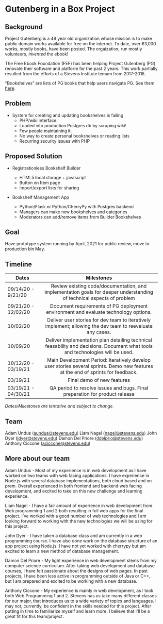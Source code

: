 # Gutenberg in a Box Project

## Background

Project Gutenberg is a 48 year old organization whose mission is to make public domain works available for free on the internet. To date, over 63,000 works, mostly books, have been posted. The orgaization, run mostly volunteers, _invented_ the ebook!

The Free Ebook Foundation (FEF) has been helping Project Gutenberg (PG) renovate their software and platform for the past 2 years. This work partially resulted from the efforts of a Stevens Institute temam from 2017-2018.

“Bookshelves” are lists of PG books that help users navigate PG. See them [here](https://www.gutenberg.org/wiki/Category:Bookshelf).

## Problem

- System for creating and updating bookshelves is failing
  - PHP/wiki interface
  - Loaded into production Postgres db by scraping wiki!
  - Few people maintaining it.
  - No way to create personal bookshelves or reading lists
  - Recurring security issues with PHP

## Proposed Solution

- Registrationless Bookshelf Builder

  - HTML5 local storage + javascript
  - Button on Item page
  - Import/export lists for sharing

- Bookshelf Management App
  - Python/Flask or Python/CherryPy with Postgres backend
  - Managers can make new bookshelves and categories
  - Moderators can add/remove items from Builder Bookshelves

## Goal

Have prototype system running by April, 2021 for public review, move to production bin May.

## Timeline

| Dates               |                                                               Milestones                                                               |
| ------------------- | :------------------------------------------------------------------------------------------------------------------------------------: |
| 09/14/20 - 9/21/20  | Review existing code/documentation, and implementation goals for deeper understanding of technical aspects of problem |
| 09/21/20 - 12/02/20  | Document requirements of PG deployment environment and evaluate technology options. |
| 10/02/20            |   Deliver user stories for dev team to iteratively implement; allowing the dev team to reevaluate any cases.   |
| 10/09/20            |   Deliver implementation plan detailing technical feasability and decisions. Document what tools and technologies will be used.   |
| 10/12/20 - 03/19/21 |    Main Development Period: Iteratively develop user stories several sprints. Demo new features at the end of sprints for feedback.    |
| 03/19/21            |                                                       Final demo of new features                                                       |
| 03/19/21 - 04/30/21 |                              QA period to resolve issues and bugs. Final preparation for product release                               |

_Dates/Milestones are tentative and subject to change._

## Team

Adam Undus (aundus@stevens.edu)
Liam Nagel (nagel@stevens.edu)
John Dyer (jdyer@stevens.edu)
Damon Del Priore (ddelprio@stevens.edu)
Anthony Ciccone (aciccone@stevens.edu)

## More about our team

Adam Undus - Most of my experience is in web development as I have worked on two teams with web facing applications. I have experience in Node.js with several database implementations, both cloud based and on prem. Overall experienced in both frontend and backend web facing development, and excited to take on this new challenge and learning experience.

Liam Nagel - I have a fair amount of experience in web development from Web programming 1 and 2 both resulting in full web apps for the final project. I’ve worked with a good number of web technologies and I am looking forward to working with the new technologies we will be using for this project.

John Dyer - I have taken a database class and am currently in a web programming course. I have also done work on the database structure of an app project using Node.js. I have not yet worked with cherrypy but am excited to learn a new method of database management.

Damon Del Priore - My light experience in web development stems from my computer science curriculum. After taking web development and database courses, I have felt passionate about the designs of web pages. In past projects, I have been less active in programming outside of Java or C++, but I am prepared and excited to be working with a new database.

Anthony Ciccone - My experience is mainly in web development, as I took both Web Programming 1 and 2. Stevens has us take many different classes for our major, that introduces us to a wide variety of topics and languages. I may not, currently, be confident in the skills needed for this project. After putting in time to familiarize myself and learn more, I believe that I'll be a great fit for this team/project.
